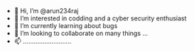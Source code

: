 - 👋 Hi, I’m @arun234raj
- 👀 I’m interested in codding and a cyber security enthusiast 
- 🌱 I’m currently learning about bugs
- 💞️ I’m looking to collaborate on many things ...
- 📫 ........................... 

<!---
arun234raj/arun234raj is a ✨ special ✨ repository because its `README.md` (this file) appears on your GitHub profile.
You can click the Preview link to take a look at your changes.
--->
